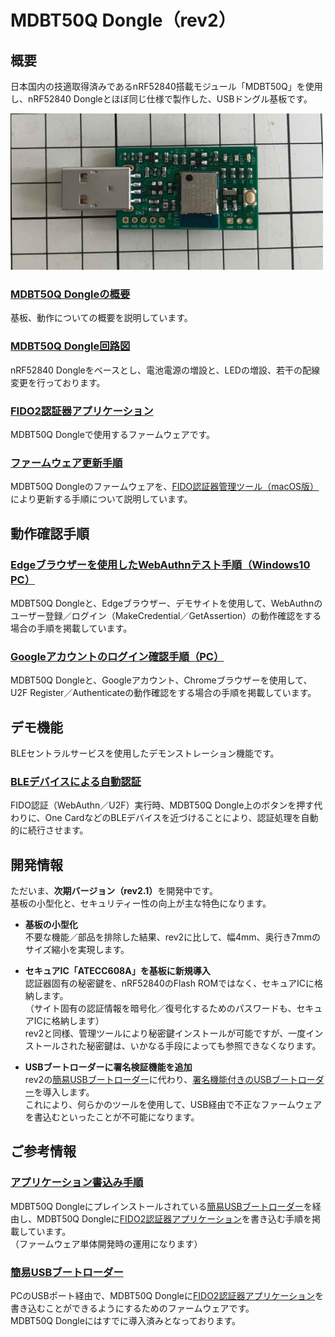 # MDBT50Q Dongle（rev2）

## 概要

日本国内の技適取得済みであるnRF52840搭載モジュール「MDBT50Q」を使用し、nRF52840 Dongleとほぼ同じ仕様で製作した、USBドングル基板です。

<img src="assets/0021.jpg" width="500">

### [MDBT50Q Dongleの概要](HWSUMMARY_2.md)

基板、動作についての概要を説明しています。

### [MDBT50Q Dongle回路図](pcb_rev2/FIDO2AUTH_002.pdf)

nRF52840 Dongleをベースとし、電池電源の増設と、LEDの増設、若干の配線変更を行っております。

### [FIDO2認証器アプリケーション](../../nRF5_SDK_v15.3.0/README.md)

MDBT50Q Dongleで使用するファームウェアです。

### [ファームウェア更新手順](../../MaintenanceTool/macOSApp/UPDATEFIRMWARE.md)

MDBT50Q Dongleのファームウェアを、[FIDO認証器管理ツール（macOS版）](MaintenanceTool/macOSApp)により更新する手順について説明しています。

## 動作確認手順

### [Edgeブラウザーを使用したWebAuthnテスト手順（Windows10 PC）](WEBAUTHNTEST.md)

MDBT50Q Dongleと、Edgeブラウザー、デモサイトを使用して、WebAuthnのユーザー登録／ログイン（MakeCredential／GetAssertion）の動作確認をする場合の手順を掲載しています。

### [Googleアカウントのログイン確認手順（PC）](PCCHROME.md)

MDBT50Q Dongleと、Googleアカウント、Chromeブラウザーを使用して、U2F Register／Authenticateの動作確認をする場合の手順を掲載しています。

## デモ機能

BLEセントラルサービスを使用したデモンストレーション機能です。

### [BLEデバイスによる自動認証](DEMOFUNC_2.md)

FIDO認証（WebAuthn／U2F）実行時、MDBT50Q Dongle上のボタンを押す代わりに、One CardなどのBLEデバイスを近づけることにより、認証処理を自動的に続行させます。

## 開発情報

ただいま、<b>次期バージョン（rev2.1）</b>を開発中です。<br>
基板の小型化と、セキュリティー性の向上が主な特色になります。

- <b>基板の小型化</b><br>
不要な機能／部品を排除した結果、rev2に比して、幅4mm、奥行き7mmのサイズ縮小を実現します。

- <b>セキュアIC「ATECC608A」を基板に新規導入</b><br>
認証器固有の秘密鍵を、nRF52840のFlash ROMではなく、セキュアICに格納します。<br>
（サイト固有の認証情報を暗号化／復号化するためのパスワードも、セキュアICに格納します）<br>
rev2と同様、管理ツールにより秘密鍵インストールが可能ですが、一度インストールされた秘密鍵は、いかなる手段によっても参照できなくなります。

- <b>USBブートローダーに署名検証機能を追加</b><br>
rev2の[簡易USBブートローダー](../../nRF5_SDK_v15.3.0/examples/dfu/README.md)に代わり、[署名機能付きのUSBブートローダー](../../nRF5_SDK_v15.3.0/firmwares/secure_bootloader)を導入します。<br>
これにより、何らかのツールを使用して、USB経由で不正なファームウェアを書込むといったことが不可能になります。

## ご参考情報

### [アプリケーション書込み手順](APPINSTALL.md)

MDBT50Q Dongleにプレインストールされている[簡易USBブートローダー](../../nRF5_SDK_v15.3.0/examples/dfu/README.md)を経由し、MDBT50Q Dongleに[FIDO2認証器アプリケーション](../../nRF5_SDK_v15.3.0/README.md)を書き込む手順を掲載しています。<br>
（ファームウェア単体開発時の運用になります）

### [簡易USBブートローダー](../../nRF5_SDK_v15.3.0/examples/dfu/README.md)

PCのUSBポート経由で、MDBT50Q Dongleに[FIDO2認証器アプリケーション](../../nRF5_SDK_v15.3.0/README.md)を書き込むことができるようにするためのファームウェアです。<br>
MDBT50Q Dongleにはすでに導入済みとなっております。

